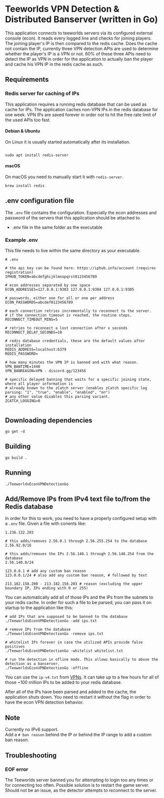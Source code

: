
# Teeworlds VPN Detection & Distributed Banserver (written in Go)

This application connects to teeworlds servers via its configured external console (econ).
It reads every logged line and checks for joining players.
The joining player's IP is then compared to the redis cache.
Does the cache not contain the IP, currently three VPN detection APIs are used to determine whether the player's IP is a VPN or not.
60% of these three APIs need to detect the IP as VPN in order for the application to actually ban the player and cache his VPN IP in the redis cache as such.

## Requirements

### Redis server for caching of IPs

This application requires a running redis database that can be used as cache for IPs.
The application caches non-VPN IPs in the redis database for one week.
VPN IPs are saved forever in order not to hit the free rate limit of the used APIs too fast.

#### Debian & Ubuntu

On Linux it is usually started automatically after its installation.

```shell

sudo apt install redis-server
```

#### macOS

On macOS you need to manually start it with `redis-server`.

```shell
brew install redis
```

## .env configuration file

The `.env` file contains the configuration.
Especially the econ addresses and password of the servers that this application should be attached to.

- .env file in the same folder as the executable

### Example .env

This file needs to live within the same directory as your executable.

```env
# .env

# the api key can be found here: https://iphub.info/account (requires registration)
IPHUB_TOKEN=abcdefghijklmnopqrst0123456789

# econ addresses separated by one space
ECON_ADDRESSES=127.0.0.1:9303 127.0.0.1:9304 127.0.0.1:9305

# passwords, either one for all or one per address
ECON_PASSWORDS=abcdef0123456789

# each connection retries incrementally to reconnect to the server.
# if the connection timeout is reached, the routine stops.
RECONNECT_TIMEOUT_MINS=5

# retries to reconnect a lost connection after x seconds
RECONNECT_DELAY_SECONDS=10

# redis database credentials, these are the default values after installation
REDIS_ADDRESS=localhost:6379
REDIS_PASSWORD=

# how many minutes the VPN IP is banned and with what reason.
VPN_BANTIME=1440
VPN_BANREASON=VPN - discord.gg/123456

# specific delayed banning that waits for a specific joining state, where all player information is 
# already known to the zCatch server (enables zCatch specific log parsing: "1", "true", "enable", "enabled", "on")
# any other value disables this parsing variant.
ZCATCH_LOGGING=0


```

## Downloading dependencies

```shell
go get -d
```

## Building

```shell
go build .
```

## Running

```shell
./TeeworldsEconVPNDetectionGo
```

## Add/Remove IPs from IPv4 text file to/from the Redis database

In order for this to work, you need to have a properly configured setup with a `.env` file.
Given a file with conents like:

```text
1.236.132.203

# this adds/removes 2.56.0.1 through 2.56.255.254 to the database
2.56.92.0/16

# this adds/removes the IPs 2.56.140.1 through 2.56.140.254 from the database
2.56.140.0/24

123.0.0.1 # add any custom ban reason
123.0.0.1/24 # also add any custom ban reason, # followed by text

213.182.158.200 - 213.182.158.203 # reason (excluding the upper boundary IP, IPs ending with 0 or 255)

```

You can automatically add all of those IPs and the IPs from the subnets to your redis cache.
In order for such a file to be parsed, you can pass it on startup to the application like this:

```text
# add IPs that are supposed to be banned to the database
./TeeworldsEconVPNDetectionGo -add ips.txt

# remove IPs from the database
./TeeworldsEconVPNDetectionGo -remove ips.txt

# whitelist IPs forever in case the utilized APIs provide false positives
./TeeworldsEconVPNDetectionGo -whitelist whitelist.txt

# run the detection in ofline mode. This allows basically to abuse the detection as a banserver.
./TeeworldsEconVPNDetectionGo -offline
```

You can use the `ip-v4.txt` from [VPNs](https://github.com/ejrv/VPNs).
It can take up to a few hours for all of those ~100 million IPs to be added to your redis database.

After all of the IPs have been parsed and added to the cache, the application shuts down.
You need to restart it without the flag in order to have the econ VPN detection behavior.

## Note

Currently no IPv6 support.  
Add a `# ban reason` behind the IP or behind the IP range to add a custom ban reason.

## Troubleshooting

### EOF error

The Teeworlds server banned you for attempting to login too any times or for connecting too often.
Possible solution is to restart the game server. Should not be an issue, as the detector attempts to reconnect to the server.
